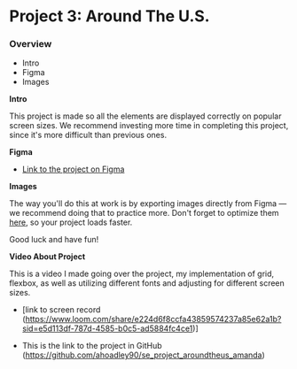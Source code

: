 # Project 3: Around The U.S.

### Overview

- Intro
- Figma
- Images

**Intro**

This project is made so all the elements are displayed correctly on popular screen sizes. We recommend investing more time in completing this project, since it's more difficult than previous ones.

**Figma**

- [Link to the project on Figma](https://www.figma.com/file/ii4xxsJ0ghevUOcssTlHZv/Sprint-3%3A-Around-the-US?node-id=0%3A1)

**Images**

The way you'll do this at work is by exporting images directly from Figma — we recommend doing that to practice more. Don't forget to optimize them [here](https://tinypng.com/), so your project loads faster.

Good luck and have fun!

**Video About Project**

This is a video I made going over the project, my implementation of grid, flexbox, as well as utilizing different fonts and adjusting for different screen sizes.

- [link to screen record (https://www.loom.com/share/e224d6f8ccfa43859574237a85e62a1b?sid=e5d113df-787d-4585-b0c5-ad5884fc4ce1)]

- This is the link to the project in GitHub (https://github.com/ahoadley90/se_project_aroundtheus_amanda)
